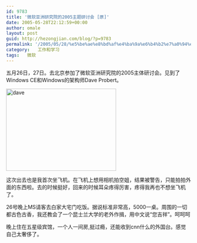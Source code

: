 ```yaml
---
id: 9783
title: '微软亚洲研究院的2005主题研讨会 [原]'
date: 2005-05-28T22:12:59+00:00
author: omale
layout: post
guid: http://hezongjian.com/blog/?p=9783
permalink: '/2005/05/28/%e5%be%ae%e8%bd%af%e4%ba%9a%e6%b4%b2%e7%a0%94%e7%a9%b6%e9%99%a2%e7%9a%842005%e4%b8%bb%e4%bd%93%e7%a0%94%e8%ae%a8%e4%bc%9a-%e5%8e%9f/'
category:   工作和学习  
tags:   微软
---
```

五月26日，27日。去北京参加了微软亚洲研究院的2005主体研讨会。见到了Windows CE和Windows的架构师Dave Probert。

[<img class="aligncenter size-medium wp-image-10325" height="224" src="/uploads/2005/05/dave-300x224.jpg" title="dave" width="300" />](/uploads/2005/05/dave.jpg)

这次出去也是我首次坐飞机。在飞机上想用相机拍空姐，结果被警告，只能拍拍外面的东西啦。去的时候挺好，回来的时候耳朵疼得厉害，疼得我再也不想坐飞机了。

26号晚上MS请客去白家大宅门吃饭。据说标准非常高，5000一桌。周围的一切都古色古香，我还教会了一个昆士兰大学的老外作揖，用中文说&ldquo;您吉祥&rdquo;。呵呵呵

晚上住在五星级宾馆，一个人一间房,挺过瘾，还能收到cnn什么的外国台。感觉自己太奢侈了。

 